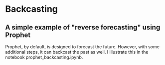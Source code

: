 # Backcasting
## A simple example of "reverse forecasting" using Prophet
 
Prophet, by default, is designed to forecast the future. However, with some additional steps, it can backcast the past as well.  I illustrate this in the notebook prophet_backcasting.ipynb.
